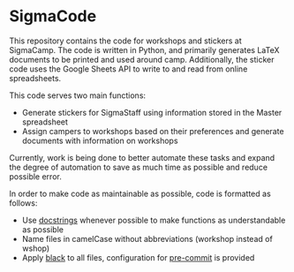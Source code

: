 # SigmaCode
This repository contains the code for workshops and stickers at SigmaCamp. The code is written in Python, and primarily generates LaTeX documents to be printed and used around camp. Additionally, the sticker code uses the Google Sheets API to write to and read from online spreadsheets.

This code serves two main functions:
- Generate stickers for SigmaStaff using information stored in the Master spreadsheet
- Assign campers to workshops based on their preferences and generate documents with information on workshops

Currently, work is being done to better automate these tasks and expand the degree of automation to save as much time as possible and reduce possible error.

In order to make code as maintainable as possible, code is formatted as follows:
- Use [docstrings](https://www.geeksforgeeks.org/python-docstrings/) whenever possible to make functions as understandable as possible
- Name files in camelCase without abbreviations (workshop instead of wshop)
- Apply [black](https://black.readthedocs.io/en/stable/index.html) to all files, configuration for [pre-commit](https://pre-commit.com/) is provided
